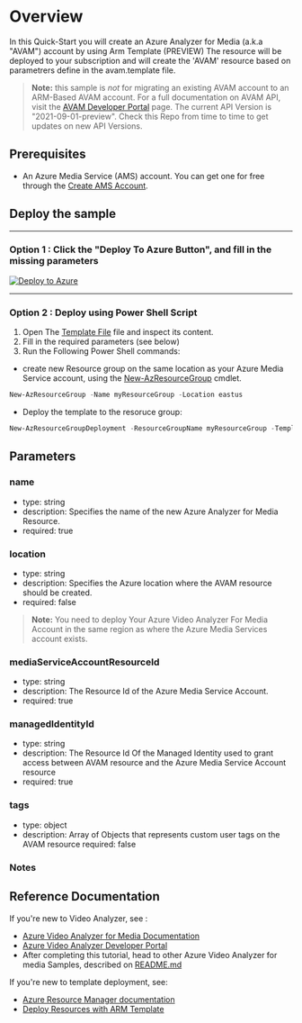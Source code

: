 
# Overview

In this Quick-Start you will create an Azure Analyzer for Media (a.k.a "AVAM") account by using Arm Template (PREVIEW)
The resource will be deployed to your subscription and will create the 'AVAM' resource based on parametrers define in the avam.template file.

> **Note:**
> this sample is *not* for migrating an existing AVAM account to an ARM-Based AVAM account.
> For a full documentation on AVAM API, visit the [AVAM Developer Portal](https://aka.ms/avam-dev-portal) page.
> The current API Version is "2021-09-01-preview". Check this Repo from time to time to get updates on new API Versions.

## Prerequisites

* An Azure Media Service (AMS) account. You can get one for free through the [Create AMS Account](https://docs.microsoft.com/en-us/azure/media-services/latest/account-create-how-to).

## Deploy the sample

----

### Option 1 : Click the "Deploy To Azure Button", and fill in the missing parameters

[![Deploy to Azure](https://aka.ms/deploytoazurebutton)](https://portal.azure.com/#create/Microsoft.Template/uri/https%3A%2F%2Fraw.githubusercontent.com%2FAzure-Samples%2Fmedia-services-video-indexer%2master%2FARM-Samples%2FCreate-Video-Analyzer%2Favam.template.json)  

----

### Option 2 : Deploy using Power Shell Script

1. Open The [Template File](avam.template.json) file and inspect its content.
2. Fill in the required parameters (see below)
3. Run the Following Power Shell commands:

* create new Resource group on the same location as your Azure Media Service account, using the [New-AzResourceGroup](https://docs.microsoft.com/en-us/powershell/module/az.resources/new-azresourcegroup) cmdlet.

```powershell
New-AzResourceGroup -Name myResourceGroup -Location eastus
```

* Deploy the template to the resoruce group:

```powershell
New-AzResourceGroupDeployment -ResourceGroupName myResourceGroup -TemplateFile ./avam.template.json
```

## Parameters

### name

* type: string
* description: Specifies the name of the new Azure Analyzer for Media Resource.
* required: true

### location

* type: string
* description: Specifies the Azure location where the AVAM resource should be created.
* required: false

> **Note:**
> You need to deploy Your Azure Video Analyzer For Media Account in the same region as where the Azure Media Services account exists.

### mediaServiceAccountResourceId

* type: string
* description: The Resource Id of the Azure Media Service Account.
* required: true

### managedIdentityId

* type: string
* description: The Resource Id Of the Managed Identity used to grant access between AVAM resource and the Azure Media Service Account resource
* required: true

### tags

* type: object
* description: Array of Objects that represents custom user tags on the AVAM resource
 required: false

### Notes

## Reference Documentation

If you're new to Video Analyzer, see :

* [Azure Video Analyzer for Media Documentation](https://aka.ms/vi-docs)
* [Azure Video Analyzer Developer Portal](https://aka.ms/vi-docs)
* After completing this tutorial, head to other Azure Video Analyzer for media Samples, described on [README.md](../../README.md)

If you're new to template deployment, see:

* [Azure Resource Manager documentation](https://docs.microsoft.com/azure/azure-resource-manager/)
* [Deploy Resources with ARM Template](https://docs.microsoft.com/en-us/azure/azure-resource-manager/templates/deploy-powershell)
